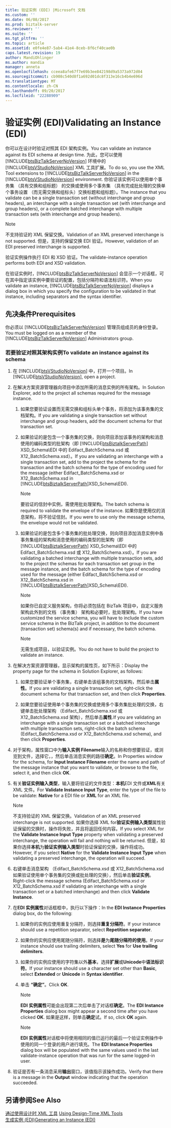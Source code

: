 ```yaml
---
title: 验证实例 (EDI) |Microsoft 文档
ms.custom: ''
ms.date: 06/08/2017
ms.prod: biztalk-server
ms.reviewer: ''
ms.suite: ''
ms.tgt_pltfrm: ''
ms.topic: article
ms.assetid: e0fe4e87-5ab4-41e4-8ceb-8f6cf40cae0b
caps.latest.revision: 19
author: MandiOhlinger
ms.author: mandia
manager: anneta
ms.openlocfilehash: cceea8afe67f7e69b3ee842198d9a5373a972d04
ms.sourcegitcommit: cb908c540d8f1a692d01dc8f313e16cb4b4e696d
ms.translationtype: MT
ms.contentlocale: zh-CN
ms.lasthandoff: 09/20/2017
ms.locfileid: "22288909"
---
```

# <a name="validating-an-instance-edi"></a><span data-ttu-id="767b6-102">验证实例 (EDI)</span><span class="sxs-lookup"><span data-stu-id="767b6-102">Validating an Instance (EDI)</span></span>
<span data-ttu-id="767b6-103">你可以在设计时验证对照其 EDI 架构实例。</span><span class="sxs-lookup"><span data-stu-id="767b6-103">You can validate an instance against its EDI schema at design time.</span></span> <span data-ttu-id="767b6-104">为此，您可以使用 [!INCLUDE[btsBizTalkServerNoVersion](../includes/btsbiztalkservernoversion-md.md)] 环境中的 [!INCLUDE[btsVStudioNoVersion](../includes/btsvstudionoversion-md.md)] XML 工具扩展。</span><span class="sxs-lookup"><span data-stu-id="767b6-104">To do so, you use the XML Tool extensions to [!INCLUDE[btsBizTalkServerNoVersion](../includes/btsbiztalkservernoversion-md.md)] in the [!INCLUDE[btsVStudioNoVersion](../includes/btsvstudionoversion-md.md)] environment.</span></span> <span data-ttu-id="767b6-105">你验证该实例可以使用单个事务集 （具有交换和组标题） 的交换或使用多个事务集 （具有完成批处理的交换单个事务设置 （而无需交换和组标头）交换标题和组标题）。</span><span class="sxs-lookup"><span data-stu-id="767b6-105">The instance that you validate can be a single transaction set (without interchange and group headers), an interchange with a single transaction set (with interchange and group headers), or a complete batched interchange with multiple transaction sets (with interchange and group headers).</span></span>  
  
> [!NOTE]
>  <span data-ttu-id="767b6-106">不支持验证的 XML 保留交换。</span><span class="sxs-lookup"><span data-stu-id="767b6-106">Validation of an XML preserved interchange is not supported.</span></span> <span data-ttu-id="767b6-107">但是，支持的保留交换 EDI 验证。</span><span class="sxs-lookup"><span data-stu-id="767b6-107">However, validation of an EDI preserved interchange is supported.</span></span>  
  
 <span data-ttu-id="767b6-108">验证实例操作执行 EDI 和 XSD 验证。</span><span class="sxs-lookup"><span data-stu-id="767b6-108">The validate-instance operation performs both EDI and XSD validation.</span></span>  
  
 <span data-ttu-id="767b6-109">在验证实例时，[!INCLUDE[btsBizTalkServerNoVersion](../includes/btsbiztalkservernoversion-md.md)] 会显示一个对话框，可在其中指定该实例中要验证的配置，包括分隔符和语法标识符。</span><span class="sxs-lookup"><span data-stu-id="767b6-109">When you validate an instance, [!INCLUDE[btsBizTalkServerNoVersion](../includes/btsbiztalkservernoversion-md.md)] displays a dialog box in which you specify the configuration to be validated in that instance, including separators and the syntax identifier.</span></span>  
  
## <a name="prerequisites"></a><span data-ttu-id="767b6-110">先决条件</span><span class="sxs-lookup"><span data-stu-id="767b6-110">Prerequisites</span></span>  
 <span data-ttu-id="767b6-111">你必须以 [!INCLUDE[btsBizTalkServerNoVersion](../includes/btsbiztalkservernoversion-md.md)] 管理员组成员的身份登录。</span><span class="sxs-lookup"><span data-stu-id="767b6-111">You must be logged on as a member of the [!INCLUDE[btsBizTalkServerNoVersion](../includes/btsbiztalkservernoversion-md.md)] Administrators group.</span></span>  
  
### <a name="to-validate-an-instance-against-its-schema"></a><span data-ttu-id="767b6-112">若要验证对照其架构实例</span><span class="sxs-lookup"><span data-stu-id="767b6-112">To validate an instance against its schema</span></span>  
  
1.  <span data-ttu-id="767b6-113">在 [!INCLUDE[btsVStudioNoVersion](../includes/btsvstudionoversion-md.md)] 中，打开一个项目。</span><span class="sxs-lookup"><span data-stu-id="767b6-113">In [!INCLUDE[btsVStudioNoVersion](../includes/btsvstudionoversion-md.md)], open a project.</span></span>  
  
2.  <span data-ttu-id="767b6-114">在解决方案资源管理器向项目中添加所需的消息实例的所有架构。</span><span class="sxs-lookup"><span data-stu-id="767b6-114">In Solution Explorer, add to the project all schemas required for the message instance.</span></span>  
  
    1.  <span data-ttu-id="767b6-115">如果您要验证设置而无需交换和组标头单个事务，将添加为该事务集的文档架构。</span><span class="sxs-lookup"><span data-stu-id="767b6-115">If you are validating a single transaction set without interchange and group headers, add the document schema for that transaction set.</span></span>  
  
    2.  <span data-ttu-id="767b6-116">如果验证的是包含一个事务集的交换，则向项目添加该事务的架构和消息使用的编码类型的批架构（即 [!INCLUDE[btsBiztalkServerPath](../includes/btsbiztalkserverpath-md.md)] XSD_Schema\EDI 中的 Edifact_BatchSchema.xsd 或 X12_BatchSchema.xsd）。</span><span class="sxs-lookup"><span data-stu-id="767b6-116">If you are validating an interchange with a single transaction set, add to the project the schema for the transaction and the batch schema for the type of encoding used for the message (either Edifact_BatchSchema.xsd or X12_BatchSchema.xsd in [!INCLUDE[btsBiztalkServerPath](../includes/btsbiztalkserverpath-md.md)]XSD_Schema\EDI).</span></span>  
  
        > [!NOTE]
        >  <span data-ttu-id="767b6-117">要验证的信封中实例，需使用批处理架构。</span><span class="sxs-lookup"><span data-stu-id="767b6-117">The batch schema is required to validate the envelope of the instance.</span></span> <span data-ttu-id="767b6-118">如果你是使用仅的消息架构，将不验证信封。</span><span class="sxs-lookup"><span data-stu-id="767b6-118">If you were to use only the message schema, the envelope would not be validated.</span></span>  
  
    3.  <span data-ttu-id="767b6-119">如果验证的是包含多个事务集的批处理交换，则向项目添加消息实例中各事务集组的架构和消息使用的编码类型的批架构（即 [!INCLUDE[btsBiztalkServerPath](../includes/btsbiztalkserverpath-md.md)] XSD_Schema\EDI 中的 Edifact_BatchSchema.xsd 或 X12_BatchSchema.xsd）。</span><span class="sxs-lookup"><span data-stu-id="767b6-119">If you are validating a batched interchange with multiple transaction sets, add to the project the schemas for each transaction set group in the message instance, and the batch schema for the type of encoding used for the message (either Edifact_BatchSchema.xsd or X12_BatchSchema.xsd in [!INCLUDE[btsBiztalkServerPath](../includes/btsbiztalkserverpath-md.md)]XSD_Schema\EDI).</span></span>  
  
        > [!NOTE]
        >  <span data-ttu-id="767b6-120">如果你已自定义服务架构，你将必须包括在 BizTalk 项目中，自定义服务架构此外到的文档 （事务集） 架构和必要时，批处理架构。</span><span class="sxs-lookup"><span data-stu-id="767b6-120">If you have customized the service schema, you will have to include the custom service schema in the BizTalk project, in addition to the document (transaction set) schema(s) and if necessary, the batch schema.</span></span>  
  
        > [!NOTE]
        >  <span data-ttu-id="767b6-121">无需生成项目，以验证实例。</span><span class="sxs-lookup"><span data-stu-id="767b6-121">You do not have to build the project to validate an instance.</span></span>  
  
3.  <span data-ttu-id="767b6-122">在解决方案资源管理器，显示架构的属性页，如下所示：</span><span class="sxs-lookup"><span data-stu-id="767b6-122">Display the property page for the schema in Solution Explorer, as follows:</span></span>  
  
    1.  <span data-ttu-id="767b6-123">如果您要验证单个事务集，右键单击该组事务的文档架构，然后单击**属性**。</span><span class="sxs-lookup"><span data-stu-id="767b6-123">If you are validating a single transaction set, right-click the document schema for that transaction set, and then click **Properties**.</span></span>  
  
    2.  <span data-ttu-id="767b6-124">如果您要验证使用单个事务集的交换或使用多个事务集批处理的交换，右键单击批处理架构 （Edifact_BatchSchema.xsd 或 X12_BatchSchema.xsd 架构），然后单击**属性**.</span><span class="sxs-lookup"><span data-stu-id="767b6-124">If you are validating an interchange with a single transaction set or a batched interchange with multiple transaction sets, right-click the batch schema (Edifact_BatchSchema.xsd or X12_BatchSchema.xsd schema), and then click **Properties**.</span></span>  
  
4.  <span data-ttu-id="767b6-125">对于架构，属性窗口中为**输入实例 Filename**输入的名称和你想要验证，或浏览到文件，选择它，，然后单击消息实例的路径**确定**。</span><span class="sxs-lookup"><span data-stu-id="767b6-125">In Properties window for the schema, for **Input Instance Filename** enter the name and path of the message instance that you want to validate, or browse to the file, select it, and then click **OK**.</span></span>  
  
5.  <span data-ttu-id="767b6-126">有关**验证实例输入类型**，输入要将验证的文件类型：**本机**EDI 文件或**XML**有关 XML 文件。</span><span class="sxs-lookup"><span data-stu-id="767b6-126">For **Validate Instance Input Type**, enter the type of the file to be validate: **Native** for a EDI file or **XML** for an XML file.</span></span>  
  
    > [!NOTE]
    >  <span data-ttu-id="767b6-127">不支持验证的 XML 保留交换。</span><span class="sxs-lookup"><span data-stu-id="767b6-127">Validation of an XML preserved interchange is not supported.</span></span> <span data-ttu-id="767b6-128">如果你选择 XML for**验证实例输入类型**属性验证保留的交换时，操作将失败，并且将返回任何内容。</span><span class="sxs-lookup"><span data-stu-id="767b6-128">If you select XML for the **Validate Instance Input Type** property when validating a preserved interchange, the operation will fail and nothing will be returned.</span></span> <span data-ttu-id="767b6-129">但是，如果你选择**本机**为**验证实例输入类型**时验证保留的交换，操作将成功。</span><span class="sxs-lookup"><span data-stu-id="767b6-129">However, if you select **Native** for the **Validate Instance Input Type** when validating a preserved interchange, the operation will succeed.</span></span>  
  
6.  <span data-ttu-id="767b6-130">右键单击消息架构 （Edifact_BatchSchema.xsd 或 X12_BatchSchema.xsd 如果验证使用单个事务集的交换或批处理的交换），然后单击**验证实例**。</span><span class="sxs-lookup"><span data-stu-id="767b6-130">Right-click the message schema (Edifact_BatchSchema.xsd or X12_BatchSchema.xsd if validating an interchange with a single transaction set or a batched interchange) and then click **Validate Instance**.</span></span>  
  
7.  <span data-ttu-id="767b6-131">在**EDI 实例属性**对话框框中，执行以下操作：</span><span class="sxs-lookup"><span data-stu-id="767b6-131">In the **EDI Instance Properties** dialog box, do the following:</span></span>  
  
    1.  <span data-ttu-id="767b6-132">如果你的实例应使用重复分隔符，则选择**重复分隔符**。</span><span class="sxs-lookup"><span data-stu-id="767b6-132">If your instance should use a repetition separator, select **Repetition separator**.</span></span>  
  
    2.  <span data-ttu-id="767b6-133">如果你的实例应使用尾随分隔符，则选择**是**为**尾随分隔符的使用**。</span><span class="sxs-lookup"><span data-stu-id="767b6-133">If your instance should use trailing delimiters, select **Yes** for **Use trailing delimiters**.</span></span>  
  
    3.  <span data-ttu-id="767b6-134">如果你的实例应使用的字符集以外**基本**，选择**扩展**或**Unicode**中**语法标识符**。</span><span class="sxs-lookup"><span data-stu-id="767b6-134">If your instance should use a character set other than **Basic**, select **Extended** or **Unicode** in **Syntax identifier**.</span></span>  
  
    4.  <span data-ttu-id="767b6-135">单击 **“确定”**。</span><span class="sxs-lookup"><span data-stu-id="767b6-135">Click **OK**.</span></span>  
  
        > [!NOTE]
        >  <span data-ttu-id="767b6-136">**EDI 实例属性**可能会出现第二次后单击了对话框**确定**。</span><span class="sxs-lookup"><span data-stu-id="767b6-136">The **EDI Instance Properties** dialog box might appear a second time after you have clicked **OK**.</span></span> <span data-ttu-id="767b6-137">如果是这样，则单击**确定**试。</span><span class="sxs-lookup"><span data-stu-id="767b6-137">If so, click **OK** again.</span></span>  
  
        > [!NOTE]
        >  <span data-ttu-id="767b6-138">**EDI 实例属性**对话框中将使用相同的值已运行的最后一个验证实例操作中使用的同一个登录的用户进行填充。</span><span class="sxs-lookup"><span data-stu-id="767b6-138">The **EDI Instance Properties** dialog box will be populated with the same values used in the last validate-instance operation that was run for the same logged-in user.</span></span>  
  
8.  <span data-ttu-id="767b6-139">验证是否有一条消息采用**输出**窗口，该值指示该操作成功。</span><span class="sxs-lookup"><span data-stu-id="767b6-139">Verify that there is a message in the **Output** window indicating that the operation succeeded.</span></span>  
  
## <a name="see-also"></a><span data-ttu-id="767b6-140">另请参阅</span><span class="sxs-lookup"><span data-stu-id="767b6-140">See Also</span></span>  
 <span data-ttu-id="767b6-141">[通过使用设计时 XML 工具](../core/using-design-time-xml-tools.md) </span><span class="sxs-lookup"><span data-stu-id="767b6-141">[Using Design-Time XML Tools](../core/using-design-time-xml-tools.md) </span></span>  
 [<span data-ttu-id="767b6-142">生成实例 (EDI)</span><span class="sxs-lookup"><span data-stu-id="767b6-142">Generating an Instance (EDI)</span></span>](../core/generating-an-instance-edi.md)
